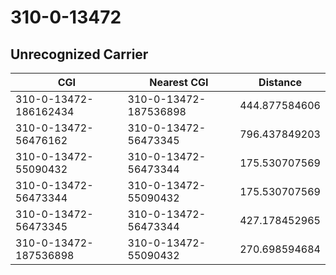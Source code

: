 # 310-0-13472
## Unrecognized Carrier


| CGI | Nearest CGI | Distance |
|-----|-------------|----------|
| 310-0-13472-186162434 | 310-0-13472-187536898 | 444.877584606 |
| 310-0-13472-56476162 | 310-0-13472-56473345 | 796.437849203 |
| 310-0-13472-55090432 | 310-0-13472-56473344 | 175.530707569 |
| 310-0-13472-56473344 | 310-0-13472-55090432 | 175.530707569 |
| 310-0-13472-56473345 | 310-0-13472-56473344 | 427.178452965 |
| 310-0-13472-187536898 | 310-0-13472-55090432 | 270.698594684 |
